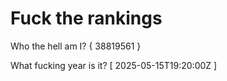 # Fuck the rankings

Who the hell am I?
{ 38819561 }

What fucking year is it?
[ 2025-05-15T19:20:00Z ]
